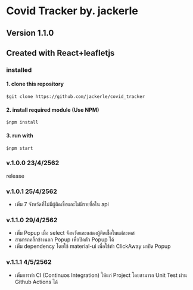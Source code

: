 # Covid Tracker by. jackerle
## Version 1.1.0
## Created with React+leafletjs

### installed
#### 1. clone this repository
``` 
$git clone https://github.com/jackerle/covid_tracker
```

#### 2. install required module (Use NPM)
```
$npm install 
```

#### 3. run with
```
$npm start
```

### v.1.0.0 23/4/2562
release     

### v.1.0.1 25/4/2562
- เพิ่ม 7 จังหวัดที่ไม่มีผู้ติดเชื้อและไม่มีรายชื่อใน api    

### v.1.1.0  29/4/2562
- เพิ่ม Popup เมื่อ select จังหวัดและแสดงผู้ติดเชื้อในแต่ละเคส
- สามารถคลิ้กข้างนอก Popup เพื่อปิดตัว Popup ได้
- เพิ่ม dependency โดยใช้ material-ui เพื่อใช้ทำ ClickAway มาปิด Popup

### v.1.1.1 4/5/2562
- เพิ่มการทำ CI (Continuos Integration) ให้แก่ Project โดยสามารถ Unit Test ผ่าน Github Actions ได้